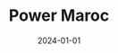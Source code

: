 ---
title: Power Maroc
image: powerm.png
country: Morocco
link: https://powerm.ma/
level: silver
joined: 2024
date: 2024-01-01
draft: false
---